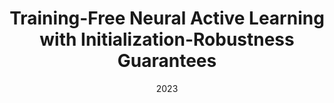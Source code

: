 ---
title: "Training-Free Neural Active Learning with Initialization-Robustness Guarantees"
collection: publications
category: conference
permalink: /publication/evgp
excerpt: 'We introduce our expected variance with Gaussian processes (EV-GP) criterion for neural active learning, which is theoretically guaranteed to select data points which lead to trained NNs with both (a) good predictive performances and (b) initialization robustness. Importantly, our EV-GP criterion is training-free, i.e., it does not require any training of the NN during data selection, which makes it computationally efficient. We empirically demonstrate that our EV-GP criterion is highly correlated with both initialization robustness and generalization performance, and show that it consistently outperforms baseline methods in terms of both desiderata, especially in situations with limited initial data or large batch sizes.'
date: 2023
venue: 'International Conference on Machine Learning'
paperurl: 'https://proceedings.mlr.press/v202/hemachandra23a'
citation: 'Hemachandra, A., Dai, Z., Singh, J., Ng, S. &amp; Low, B.K.H.. (2023). Training-Free Neural Active Learning with Initialization-Robustness Guarantees. <i>Proceedings of the 40th International Conference on Machine Learning</i>, in <i>Proceedings of Machine Learning Research</i> 202:12931-12971.'
---